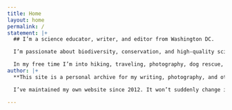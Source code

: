 ```yaml
---
title: Home
layout: home
permalink: /
statement: |+
  ## I’m a science educator, writer, and editor from Washington DC.

  I’m passionate about biodiversity, conservation, and high-quality science education. My work is at the overlap of an interdisciplinary Venn diagram that includes science, writing and editing, education, research, policy, schools, museums, and educational product development and media production.

  In my free time I’m into hiking, traveling, photography, dog rescue, live music, and keeping up with the latest popular science books, podcasts, documentaries, and web series.
author: |+
  **This site is a personal archive for my writing, photography, and other projects.**

  I’ve maintained my own website since 2012. It won’t suddenly change its rules, lose my content, or go out of business. If you’re interested, you can read more about the [indie web](https://indieweb.org/) movement. 

---
```

